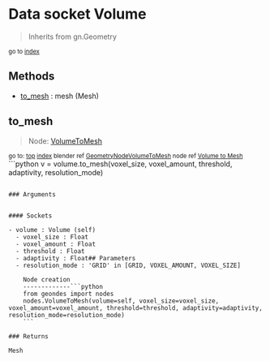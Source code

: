
# Data socket Volume

> Inherits from gn.Geometry
  
<sub>go to [index](/docs/index.md)</sub>



## Methods

- [to_mesh](#to_mesh) : mesh (Mesh)

## to_mesh

> Node: [VolumeToMesh](/docs/nodes/VolumeToMesh.md)
  
<sub>go to: [top](#data-socket-volume) [index](/docs/index.md)
blender ref [GeometryNodeVolumeToMesh](https://docs.blender.org/api/current/bpy.types.GeometryNodeVolumeToMesh.html)
node ref [Volume to Mesh](https://docs.blender.org/manual/en/latest/modeling/geometry_nodes/volume/volume_to_mesh.html) </sub>```python
v = volume.to_mesh(voxel_size, voxel_amount, threshold, adaptivity, resolution_mode)
```

### Arguments


#### Sockets

- volume : Volume (self)
  - voxel_size : Float
  - voxel_amount : Float
  - threshold : Float
  - adaptivity : Float## Parameters
  - resolution_mode : 'GRID' in [GRID, VOXEL_AMOUNT, VOXEL_SIZE]
    
    Node creation
    -------------```python
    from geondes import nodes
    nodes.VolumeToMesh(volume=self, voxel_size=voxel_size, voxel_amount=voxel_amount, threshold=threshold, adaptivity=adaptivity, resolution_mode=resolution_mode)
    ```

### Returns

Mesh

